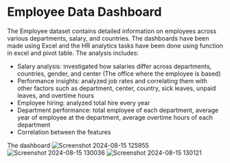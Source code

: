 # Employee Data Dashboard

The Employee dataset contains detailed information on employees across various departments, salary, and countries. The dashboards have been made using Excel and the HR analytics tasks have been done using function in excel and pivot table. The analysis includes:
- Salary analysis: investigated how salaries differ across departments, countries, gender, and center (The office where the employee is based)
- Performance insights: analyzed job rates and correlating them with other factors such as department, center, country, sick leaves, unpaid leaves, and overtime hours
- Employee hiring: analyzed total hire every year
- Department performance: total employee of each department, average year of employee at the department, average overtime hours of each department
- Correlation between the features

The dashboard
![Screenshot 2024-08-15 125955](https://github.com/user-attachments/assets/e9ee8bc2-529c-4301-88d7-780a2699b329)
![Screenshot 2024-08-15 130036](https://github.com/user-attachments/assets/92c73381-3e3a-4102-8912-47b66b31db3e)
![Screenshot 2024-08-15 130121](https://github.com/user-attachments/assets/9b689cab-fdf4-4568-aa36-ed4c5bae2ee6)
